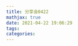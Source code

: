 ```yaml
---
title: 分享会0422
mathjax: true
date: 2021-04-22 19:06:29
tags:
categories:
---
```



<!-- more -->






